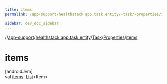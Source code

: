 ```yaml
---
title: items
permalink: /app-support/healthstack.app.task.entity/-task/-properties/items.html

sidebar: dev_doc_sidebar
---
```

//[app-support](../../../../index.html)/[healthstack.app.task.entity](../../index.html)/[Task](../index.html)/[Properties](index.html)/[items](items.html)



# items



[androidJvm]\
val [items](items.html): [List](https://kotlinlang.org/api/latest/jvm/stdlib/kotlin.collections/-list/index.html)&lt;Item&gt;




